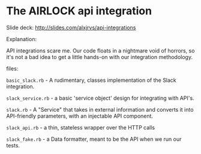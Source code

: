 # The AIRLOCK api integration 

Slide deck: http://slides.com/alxjrvs/api-integrations

Explanation: 

API integrations scare me. Our code floats in a nightmare void of horrors, so it's not a bad idea to get a little hands-on with our integration methodology. 


files: 

`basic_slack.rb` - A rudimentary, classes implementation of the Slack integration. 

`slack_service.rb` - a basic 'service object' design for integrating with API's. 

`slack.rb` - A "Service" that takes in external information and converts it into API-friendly parameters, with an injectable API component. 

`slack_api.rb` - a thin, stateless wrapper over the HTTP calls 

`slack_fake.rb` - a Data formatter, meant to be the API when we run our tests. 
